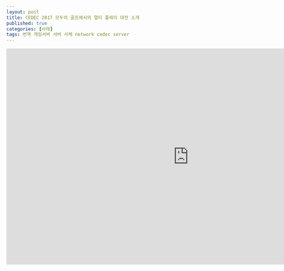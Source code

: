 ```yaml
---
layout: post
title: CEDEC 2017 모두의 골프에서의 멀티 플레이 대전 소개
published: true
categories: [사례]
tags: 번역 게임서버 서버 사례 network cedec server
---
```

<iframe src="https://docs.google.com/presentation/d/e/2PACX-1vREpurFbbZIzJpwt25a9MqcX3n9nv4LNhFYbgh8POTGAQlnxPT-DULXYXNwbb5-iu_SrvuTw9Mub2vK/embed?start=false&loop=false&delayms=3000" frameborder="0" width="960" height="569" allowfullscreen="true" mozallowfullscreen="true" webkitallowfullscreen="true"></iframe>  
  
